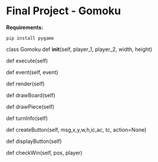 # Final Project - Gomoku

**Requirements:**

``
pip install pygame
``

class Gomoku
 def __init__(self, player_1, player_2, width, height)
  

 def execute(self)

 def event(self, event)

 def render(self)

 def drawBoard(self)

 def drawPiece(self)

 def turnInfo(self)

 def createButton(self, msg,x,y,w,h,ic,ac, tc, action=None)

 def displayButton(self)

 def checkWin(self, pos, player)